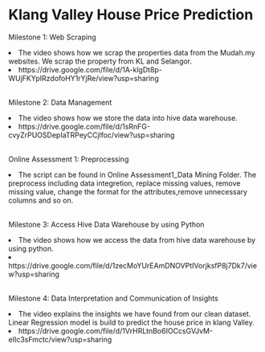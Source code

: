 # Klang Valley House Price Prediction
Milestone 1: Web Scraping
<li>The video shows how we scrap the properties data from the Mudah.my websites. We scrap the property from KL and Selangor.</li>
<li>https://drive.google.com/file/d/1A-klgDt8p-WUjFKYpIRzdofoHY1rYjRe/view?usp=sharing </li></br>

Milestone 2: Data Management
<li>The video shows how we store the data into hive data warehouse.</li>
<li>https://drive.google.com/file/d/1sRnFG-cvyZrPUOSDepIaTRPeyCCjlfoc/view?usp=sharing </li></br>

Online Assessment 1: Preprocessing
<li>The script can be found in Online Assessment1_Data Mining Folder. The preprocess including data integretion, replace missing values, remove missing value, change the format for the attributes,remove unnecessary columns and so on. </li></br>

Milestone 3: Access Hive Data Warehouse by using Python
<li>The video shows how we access the data from hive data warehouse by using python.</li>
<li>https://drive.google.com/file/d/1zecMoYUrEAmDNOVPtIVorjksfP8j7Dk7/view?usp=sharing</li></br>

Milestone 4: Data Interpretation and Communication of Insights
<li>The video explains the insights we have found from our clean dataset. Linear Regression model is build to predict the house price in klang Valley.</li>
<li>https://drive.google.com/file/d/1VrHRLtnBo6IOCcsGVJvM-eIIc3sFmctc/view?usp=sharing</li></br>
